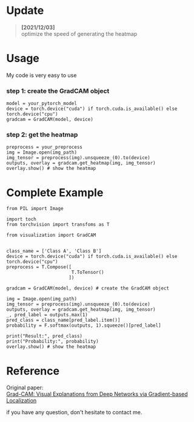 # Update
> **[2021/12/03]**  
> optimize the speed of generating the heatmap

# Usage
My code is very easy to use

### step 1: create the GradCAM object
```
model = your_pytorch_model
device = torch.device("cuda") if torch.cuda.is_available() else torch.device("cpu") 
gradcam = GradCAM(model, device)
```
### step 2: get the heatmap
```
preprocess = your_preprocess
img = Image.open(img_path)  
img_tensor = preprocess(img).unsqueeze_(0).to(device)  
outputs, overlay = gradcam.get_heatmap(img, img_tensor)
overlay.show() # show the heatmap
```

# Complete Example
```
from PIL import Image

import toch
from torchvision import transfoms as T

from visualization import GradCAM


class_name = ['Class A', 'Class B']
device = torch.device("cuda") if torch.cuda.is_available() else torch.device("cpu")  
preprocess = T.Compose([
                        T.ToTensor()
                       ])  

gradcam = GradCAM(model, device) # create the GradCAM object  

img = Image.open(img_path)  
img_tensor = preprocess(img).unsqueeze_(0).to(device)  
outputs, overlay = gradcam.get_heatmap(img, img_tensor)
_, pred_label = outputs.max(1)
pred_class = class_name[pred_label.item()]
probability = F.softmax(outputs, 1).squeeze()[pred_label]

print("Result:", pred_class)
print("Probability:", probability)
overlay.show() # show the heatmap
```

# Reference
Original paper:  
[Grad-CAM: Visual Explanations from Deep Networks via Gradient-based Localization](https://arxiv.org/abs/1610.02391)  

if you have any question, don't hesitate to contact me.  
